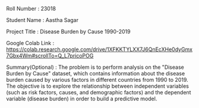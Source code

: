 Roll Number       :   23018

Student Name      :   Aastha Sagar

Project Title     :   Disease Burden by Cause 1990-2019

Google Colab Link :   https://colab.research.google.com/drive/1XFKKTYLXX7J6QnEcXHe0dyGmx7Gbx4Wm#scrollTo=Q_L7pricoPOG

Summary(Optional) :   The problem is to perform analysis on the "Disease Burden by Cause" dataset, which contains information about the disease burden caused by various factors in different countries from 1990 to 2019. The objective is to explore the relationship between independent variables (such as risk factors, causes, and demographic factors) and the dependent variable (disease burden) in order to build a predictive model.
